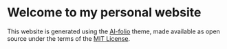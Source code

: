 # Welcome to my personal website

This website is generated using the [Al-folio](https://alshedivat.github.io/al-folio/) theme, made available as open source under the terms of the [MIT License](https://github.com/alshedivat/al-folio/blob/master/LICENSE).
